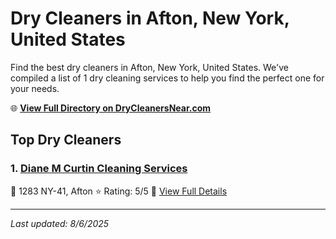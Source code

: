 # Dry Cleaners in Afton, New York, United States

Find the best dry cleaners in Afton, New York, United States. We've compiled a list of 1 dry cleaning services to help you find the perfect one for your needs.

🌐 **[View Full Directory on DryCleanersNear.com](https://drycleanersnear.com/city/US/New%20York/Afton)**

## Top Dry Cleaners

### 1. [Diane M Curtin Cleaning Services](https://drycleanersnear.com/dryCleaner/6860f2e49e55fd3072cb364c/diane-m-curtin-cleaning-services)
📍 1283 NY-41, Afton
⭐ Rating: 5/5
🔗 [View Full Details](https://drycleanersnear.com/dryCleaner/6860f2e49e55fd3072cb364c/diane-m-curtin-cleaning-services)


---

*Last updated: 8/6/2025*
